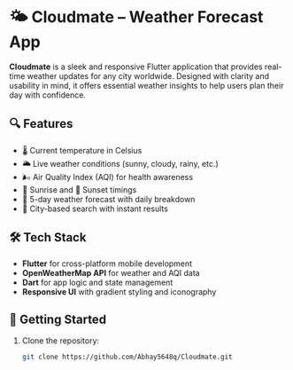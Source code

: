 # 🌤️ Cloudmate – Weather Forecast App

**Cloudmate** is a sleek and responsive Flutter application that provides real-time weather updates for any city worldwide. Designed with clarity and usability in mind, it offers essential weather insights to help users plan their day with confidence.

## 🔍 Features

- 🌡️ Current temperature in Celsius  
- 🌥️ Live weather conditions (sunny, cloudy, rainy, etc.)  
- 🌬️ Air Quality Index (AQI) for health awareness  
- 🌅 Sunrise and 🌇 Sunset timings  
- 📅 5-day weather forecast with daily breakdown  
- 🔎 City-based search with instant results  

## 🛠️ Tech Stack

- **Flutter** for cross-platform mobile development  
- **OpenWeatherMap API** for weather and AQI data  
- **Dart** for app logic and state management  
- **Responsive UI** with gradient styling and iconography  

## 🚀 Getting Started

1. Clone the repository:
   ```bash
   git clone https://github.com/Abhay5648q/Cloudmate.git
